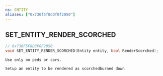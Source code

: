 ```yaml
---
ns: ENTITY
aliases: ["0x730f5f8d3f0f2050"]
---
```

## SET_ENTITY_RENDER_SCORCHED

```c
// 0x730F5F8D3F0F2050
void SET_ENTITY_RENDER_SCORCHED(Entity entity, bool RenderScorched);
```

```
Use only on peds or cars.

Setup an entity to be rendered as scorchedburned down
```
